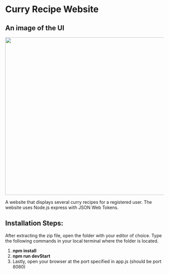 # <h1>Curry Recipe Website</h1>

<h2>An image of the UI</h2>

<img width="1000" height="500" src="https://user-images.githubusercontent.com/25343696/112309595-9105a400-8cb4-11eb-9515-f8125ec85c23.png">
<p>A website that displays several curry recipes for a registered user. The website uses Node.js express with JSON Web Tokens.
</p>

<h2>Installation Steps:</h2>

<p>After extracting the zip file, open the folder with your editor of choice. Type the following commands in your local terminal where the folder is located.</p>
<ol>
  <li><b>npm install</b></li>
  <li><b>npm run devStart</b></li>
  <li>Lastly, open your browser at the port specified in app.js (should be port 8080)</li>
</ol>




